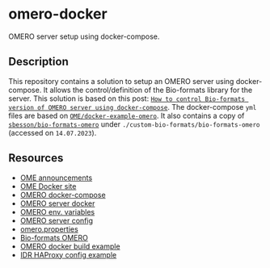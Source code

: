 # omero-docker
OMERO server setup using docker-compose.

## Description

This repository contains a solution to setup an OMERO server using docker-compose. It allows the control/definition of the Bio-formats library for the server. This solution is based on this post: [`How to control Bio-formats version of OMERO server using docker-compose`](https://forum.image.sc/t/how-to-control-bio-formats-version-of-omero-server-using-docker-compose/82935). The docker-compose `yml` files are based on [`OME/docker-example-omero`](https://github.com/ome/docker-example-omero). It also contains a copy of [`sbesson/bio-formats-omero`](https://github.com/sbesson/bio-formats-omero/) under `./custom-bio-formats/bio-formats-omero` (accessed on `14.07.2023`).

## Resources

- [OME announcements](https://www.openmicroscopy.org/announcements/)
- [OME Docker site](https://hub.docker.com/u/openmicroscopy)
- [OMERO docker-compose](https://github.com/ome/docker-example-omero)
- [OMERO server docker](https://github.com/ome/omero-server-docker/)
- [OMERO env. variables](https://omero.readthedocs.io/en/stable/sysadmins/unix/server-installation.html#server-env)
- [OMERO server config](https://omero.readthedocs.io/en/stable/sysadmins/cli/config.html)
- [omero.properties](https://github.com/ome/openmicroscopy/blob/develop/etc/omero.properties)
- [Bio-formats OMERO](https://github.com/sbesson/bio-formats-omero/)
- [OMERO docker build example](https://github.com/ome/docker-example-omero-websockets/blob/master/docker-compose.yml)
- [IDR HAProxy config example](https://github.com/IDR/deployment/blob/master/ansible/templates/haproxy.cfg.j2)
